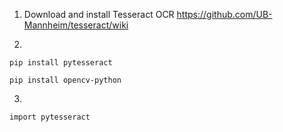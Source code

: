 1. Download and install Tesseract OCR
https://github.com/UB-Mannheim/tesseract/wiki

2.

```
pip install pytesseract
```

```
pip install opencv-python
```

3.

```
import pytesseract
```

